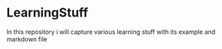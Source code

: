# LearningStuff
In this repository i will capture various learning stuff with its example and markdown file
